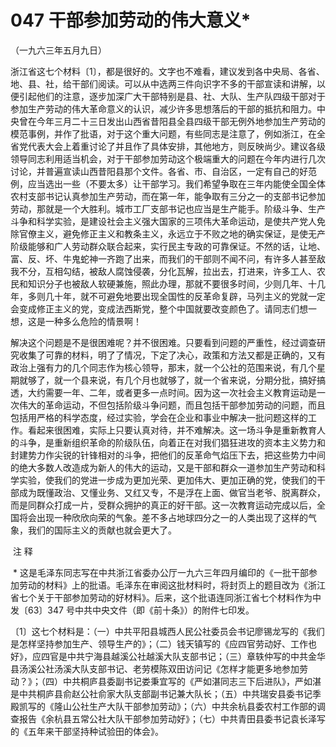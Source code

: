 # 047 干部参加劳动的伟大意义*

（一九六三年五月九日）

浙江省这七个材料〔1〕，都是很好的。文字也不难看，建议发到各中央局、各省、地、县、社，给干部们阅读。可以从中选两三件向识字不多的干部宣读和讲解，以便引起他们的注意，逐步加深广大干部特别是县、社、大队、生产队四级干部对于参加生产劳动的伟大革命意义的认识，减少许多思想落后的干部的抵抗和阻力。中央曾在今年三月二十三日发出山西省昔阳县全县四级干部无例外地参加生产劳动的模范事例，并作了批语，对于这个重大问题，有些同志是注意了，例如浙江，在全省党代表大会上着重讨论了并且作了具体安排，其他地方，则反映尚少。建议各级领导同志利用适当机会，对于干部参加劳动这个极端重大的问题在今年内进行几次讨论，并普遍宣读山西昔阳县那个文件。各省、市、自治区，一定有自己的好范例，应当选出一些（不要太多）让干部学习。我们希望争取在三年内能使全国全体农村支部书记认真参加生产劳动，而在第一年，能争取有三分之一的支部书记参加劳动，那就是一个大胜利。城市工厂支部书记也应当是生产能手。阶级斗争、生产斗争和科学实验，是建设社会主义强大国家的三项伟大革命运动，是使共产党人免除官僚主义，避免修正主义和教条主义，永远立于不败之地的确实保证，是使无产阶级能够和广人劳动群众联合起来，实行民主专政的可靠保证。不然的话，让地、富、反、坏、牛鬼蛇神一齐跑了出来，而我们的干部则不闻不问，有许多人甚至敌我不分，互相勾结，被敌人腐蚀侵袭，分化瓦解，拉出去，打进来，许多工人、农民和知识分子也被敌人软硬兼施，照此办理，那就不要很多时间，少则几年、十几年，多则几十年，就不可避免地要出现全国性的反革命复辟，马列主义的党就一定会变成修正主义的党，变成法西斯党，整个中国就要改变颜色了。请同志们想一想，这是一种多么危险的情景啊！

解决这个问题是不是很困难呢？并不很困难。只要看到问题的严重性，经过调查研究收集了可靠的材料，明了了情况，下定了决心，政策和方法又都是正确的，又有政治上强有力的几个同志作为核心领导，那末，就一个公社的范围来说，有几个星期就够了，就一个县来说，有几个月也就够了，就一个省来说，分期分批，搞好搞透，大约需要一年、二年，或者更多一点时间。因为这一次社会主义教育运动是一次伟大的革命运动，不但包括阶级斗争问题，而且包括干部参加劳动的问题，而且包括用严格的科学态度，经过实验，学会在企业和事业中解决一批问题这样的工作。看起来很困难，实际上只要认真对待，并不难解决。这一场斗争是重新教育人的斗争，是重新组织革命的阶级队伍，向着正在对我们猖狂进攻的资本主义势力和封建势力作尖锐的针锋相对的斗争，把他们的反革命气焰压下去，把这些势力中间的绝大多数人改造成为新人的伟大的运动，又是干部和群众一道参加生产劳动和科学实验，使我们的党进一步成为更加光荣、更加伟大、更加正确的党，使我们的干部成为既懂政治、又懂业务、又红又专，不是浮在上面、做官当老爷、脱离群众，而是同群众打成一片，受群众拥护的真正的好干部。这一次教育运动完成以后，全国将会出现一种欣欣向荣的气象。差不多占地球四分之一的人类出现了这样的气象，我们的国际主义的贡献也就会更大了。

 注 释

 * 这是毛泽东同志写在中共浙江省委办公厅一九六三年四月编印的《一批干部参加劳动的材料》上的批语。毛泽东在审阅这批材料时，将封页上的题目改为《浙江省七个关于干部参加劳动的好材料》。后来，这个批语连同浙江省七个材料作为中发〔63〕347 号中共中央文件（即《前十条》）的附件七印发。

〔1〕这七个材料是：（一）中共平阳县城西人民公社委员会书记廖锡龙写的《我们是怎样坚持参加生产、领导生产的》；（二）钱天镇写的《应四官劳动好、工作也好》，应四官是中共宁海县越溪公社越溪大队支部书记；（三）章轶仲写的中共金华县汤溪公社汤溪大队支部书记、老劳模陈双田访问记《怎样才能更多地参加劳动？》；（四）中共桐庐县委副书记娄秉宜写的《严如湛同志三下后进队》，严如湛是中共桐庐县俞赵公社俞家大队支部副书记兼大队长；（五）中共瑞安县委书记季殿凯写的《隆山公社生产大队干部参加劳动》；（六）中共余杭县委农村工作部的调查报告《余杭县五常公社大队干部参加劳动好》；（七）中共青田县委书记袁长泽写的《五年来干部坚持种试验田的体会》。